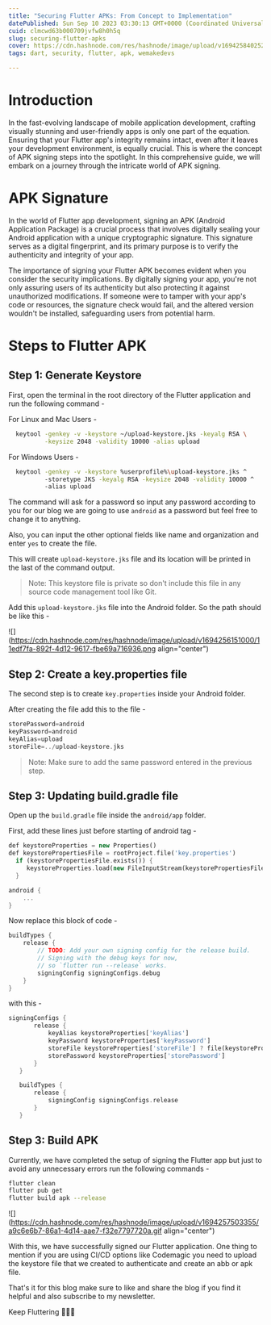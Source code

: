 ```yaml
---
title: "Securing Flutter APKs: From Concept to Implementation"
datePublished: Sun Sep 10 2023 03:30:13 GMT+0000 (Coordinated Universal Time)
cuid: clmcwd63b000709jvfw8h0h5q
slug: securing-flutter-apks
cover: https://cdn.hashnode.com/res/hashnode/image/upload/v1694258402529/a8216de4-ed19-46e4-999e-2d02b833b1b9.png
tags: dart, security, flutter, apk, wemakedevs

---
```


# Introduction

In the fast-evolving landscape of mobile application development, crafting visually stunning and user-friendly apps is only one part of the equation. Ensuring that your Flutter app's integrity remains intact, even after it leaves your development environment, is equally crucial. This is where the concept of APK signing steps into the spotlight. In this comprehensive guide, we will embark on a journey through the intricate world of APK signing.

# APK Signature

In the world of Flutter app development, signing an APK (Android Application Package) is a crucial process that involves digitally sealing your Android application with a unique cryptographic signature. This signature serves as a digital fingerprint, and its primary purpose is to verify the authenticity and integrity of your app.

The importance of signing your Flutter APK becomes evident when you consider the security implications. By digitally signing your app, you're not only assuring users of its authenticity but also protecting it against unauthorized modifications. If someone were to tamper with your app's code or resources, the signature check would fail, and the altered version wouldn't be installed, safeguarding users from potential harm.

# Steps to Flutter APK

## Step 1: Generate Keystore

First, open the terminal in the root directory of the Flutter application and run the following command -

For Linux and Mac Users -

```bash
  keytool -genkey -v -keystore ~/upload-keystore.jks -keyalg RSA \
          -keysize 2048 -validity 10000 -alias upload
```

For Windows Users -

```bash
  keytool -genkey -v -keystore %userprofile%\upload-keystore.jks ^
          -storetype JKS -keyalg RSA -keysize 2048 -validity 10000 ^
          -alias upload
```

The command will ask for a password so input any password according to you for our blog we are going to use `android` as a password but feel free to change it to anything.

Also, you can input the other optional fields like name and organization and enter `yes` to create the file.

This will create `upload-keystore.jks` file and its location will be printed in the last of the command output.

> Note: This keystore file is private so don't include this file in any source code management tool like Git.

Add this `upload-keystore.jks` file into the Android folder. So the path should be like this -

![](https://cdn.hashnode.com/res/hashnode/image/upload/v1694256151000/11edf7fa-892f-4d12-9617-fbe69a716936.png align="center")

## Step 2: Create a key.properties file

The second step is to create `key.properties` inside your Android folder.

After creating the file add this to the file -

```dart
storePassword=android
keyPassword=android
keyAlias=upload
storeFile=../upload-keystore.jks
```

> Note: Make sure to add the same password entered in the previous step.

## Step 3: Updating build.gradle file

Open up the `build.gradle` file inside the `android/app` folder.

First, add these lines just before starting of android tag -

```dart
def keystoreProperties = new Properties()
def keystorePropertiesFile = rootProject.file('key.properties')
  if (keystorePropertiesFile.exists()) {
     keystoreProperties.load(new FileInputStream(keystorePropertiesFile))
  }

android {
    ...
}
```

Now replace this block of code -

```dart
buildTypes {
    release {
        // TODO: Add your own signing config for the release build.
        // Signing with the debug keys for now,
        // so `flutter run --release` works.
        signingConfig signingConfigs.debug
    }
}
```

with this -

```dart
signingConfigs {
       release {
           keyAlias keystoreProperties['keyAlias']
           keyPassword keystoreProperties['keyPassword']
           storeFile keystoreProperties['storeFile'] ? file(keystoreProperties['storeFile']) : null
           storePassword keystoreProperties['storePassword']
       }
   }

   buildTypes {
       release {
           signingConfig signingConfigs.release
       }
   }
```

## Step 3: Build APK

Currently, we have completed the setup of signing the Flutter app but just to avoid any unnecessary errors run the following commands -

```bash
flutter clean
flutter pub get
flutter build apk --release
```

![](https://cdn.hashnode.com/res/hashnode/image/upload/v1694257503355/a9c6e6b7-86a1-4d14-aae7-f32e7797720a.gif align="center")

With this, we have successfully signed our Flutter application. One thing to mention if you are using CI/CD options like Codemagic you need to upload the keystore file that we created to authenticate and create an abb or apk file.

That's it for this blog make sure to like and share the blog if you find it helpful and also subscribe to my newsletter.

Keep Fluttering 💙💙💙